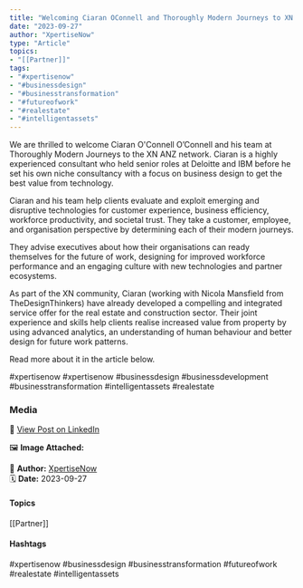 ```yaml
---
title: "Welcoming Ciaran OConnell and Thoroughly Modern Journeys to XN ANZ for Business Design and Technology Innovation"  
date: "2023-09-27"  
author: "XpertiseNow"  
type: "Article"  
topics:  
- "[[Partner]]"  
tags:  
- "#xpertisenow"  
- "#businessdesign"  
- "#businesstransformation"  
- "#futureofwork"  
- "#realestate"  
- "#intelligentassets"  
---
```

We are thrilled to welcome Ciaran O'Connell O’Connell and his team at Thoroughly Modern Journeys to the XN ANZ network. Ciaran is a highly experienced consultant who held senior roles at Deloitte and IBM before he set his own niche consultancy with a focus on business design to get the best value from technology.

Ciaran and his team help clients evaluate and exploit emerging and disruptive technologies for customer experience, business efficiency, workforce productivity, and societal trust. They take a customer, employee, and organisation perspective by determining each of their modern journeys.

They advise executives about how their organisations can ready themselves for the future of work, designing for improved workforce performance and an engaging culture with new technologies and partner ecosystems.

As part of the XN community, Ciaran (working with Nicola Mansfield from TheDesignThinkers) have already developed a compelling and integrated service offer for the real estate and construction sector. Their joint experience and skills help clients realise increased value from property by using advanced analytics, an understanding of human behaviour and better design for future work patterns.

Read more about it in the article below.

#xpertisenow #xpertisenow #businessdesign #businessdevelopment #businesstransformation #intelligentassets #realestate

### Media

🔗 [View Post on LinkedIn](https://www.linkedin.com/feed/update/urn:li:activity:7112602767159955456)  
  
🖼 **Image Attached:**  
  
  
👤 **Author:** [XpertiseNow](https://www.linkedin.com/in/jonathanmcfarlane/)  
🗓️ **Date:** 2023-09-27

#### Topics

[[Partner]]  

#### Hashtags

#xpertisenow #businessdesign #businesstransformation #futureofwork #realestate #intelligentassets